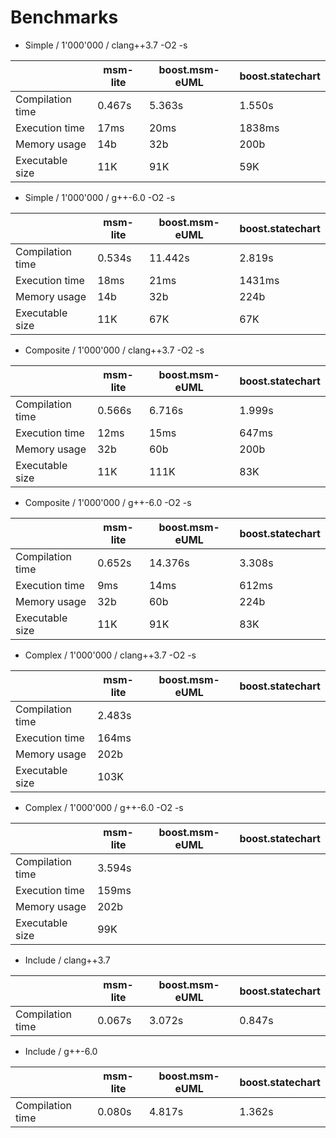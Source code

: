 Benchmarks
============

* Simple / 1'000'000 / clang++3.7 -O2 -s

|                  | msm-lite |  boost.msm-eUML | boost.statechart |
|------------------|----------|-----------------|------------------|
| Compilation time | 0.467s   | 5.363s          | 1.550s           |
| Execution time   | 17ms     | 20ms            | 1838ms           |
| Memory usage     | 14b      | 32b             | 200b             |
| Executable size  | 11K      | 91K             | 59K              |

* Simple / 1'000'000 / g++-6.0 -O2 -s

|                  | msm-lite |  boost.msm-eUML | boost.statechart |
|------------------|----------|-----------------|------------------|
| Compilation time | 0.534s   | 11.442s         | 2.819s           |
| Execution time   | 18ms     | 21ms            | 1431ms           |
| Memory usage     | 14b      | 32b             | 224b             |
| Executable size  | 11K      | 67K             | 67K              |

* Composite / 1'000'000 / clang++3.7 -O2 -s

|                  | msm-lite |  boost.msm-eUML | boost.statechart |
|------------------|----------|-----------------|------------------|
| Compilation time | 0.566s   | 6.716s          | 1.999s           |
| Execution time   | 12ms     | 15ms            | 647ms            |
| Memory usage     | 32b      | 60b             | 200b             |
| Executable size  | 11K      | 111K            | 83K              |

* Composite / 1'000'000 / g++-6.0 -O2 -s

|                  | msm-lite |  boost.msm-eUML | boost.statechart |
|------------------|----------|-----------------|------------------|
| Compilation time | 0.652s   | 14.376s         | 3.308s           |
| Execution time   | 9ms      | 14ms            | 612ms            |
| Memory usage     | 32b      | 60b             | 224b             |
| Executable size  | 11K      | 91K             | 83K              |

* Complex / 1'000'000 / clang++3.7 -O2 -s

|                  | msm-lite |  boost.msm-eUML | boost.statechart |
|------------------|----------|-----------------|------------------|
| Compilation time | 2.483s   |                 |                  |
| Execution time   | 164ms    |                 |                  |
| Memory usage     | 202b     |                 |                  |
| Executable size  | 103K     |                 |                  |

* Complex / 1'000'000 / g++-6.0 -O2 -s

|                  | msm-lite |  boost.msm-eUML | boost.statechart |
|------------------|----------|-----------------|------------------|
| Compilation time | 3.594s   |                 |                  |
| Execution time   | 159ms    |                 |                  |
| Memory usage     | 202b     |                 |                  |
| Executable size  | 99K      |                 |                  |

* Include / clang++3.7

|                  | msm-lite |  boost.msm-eUML | boost.statechart |
|------------------|----------|-----------------|------------------|
| Compilation time | 0.067s   | 3.072s          | 0.847s           |

* Include / g++-6.0

|                  | msm-lite |  boost.msm-eUML | boost.statechart |
|------------------|----------|-----------------|------------------|
| Compilation time | 0.080s   | 4.817s          | 1.362s           |

